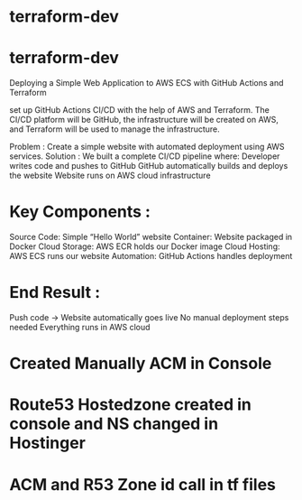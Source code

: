 # terraform-dev

# terraform-dev

Deploying a Simple Web Application to AWS ECS with GitHub Actions and Terraform

set up GitHub Actions CI/CD with the help of AWS and Terraform. The CI/CD platform will be GitHub, the infrastructure will be created on AWS, and Terraform will be used to manage the infrastructure.

Problem : Create a simple website with automated deployment using AWS services.
Solution : We built a complete CI/CD pipeline where:
Developer writes code and pushes to GitHub
GitHub automatically builds and deploys the website
Website runs on AWS cloud infrastructure

# Key Components :
Source Code: Simple “Hello World” website
Container: Website packaged in Docker
Cloud Storage: AWS ECR holds our Docker image
Cloud Hosting: AWS ECS runs our website
Automation: GitHub Actions handles deployment

# End Result :
Push code → Website automatically goes live
No manual deployment steps needed
Everything runs in AWS cloud




# Created Manually ACM in Console
# Route53 Hostedzone created in console and NS changed in Hostinger

# ACM and R53 Zone id call in tf files